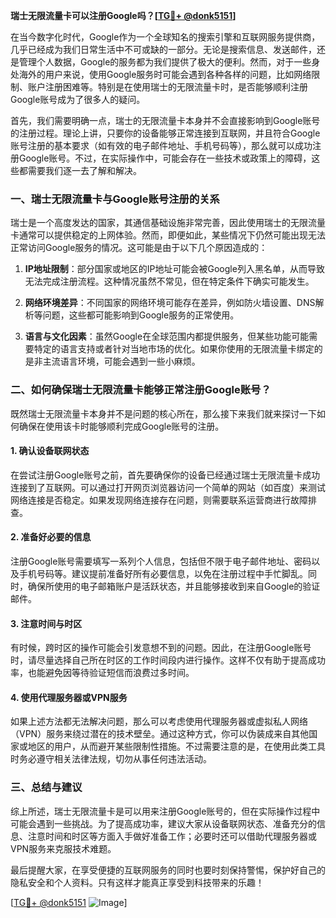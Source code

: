**瑞士无限流量卡可以注册Google吗？[[TG💪+ @donk5151](https://t.me/s/donk5151)]**

在当今数字化时代，Google作为一个全球知名的搜索引擎和互联网服务提供商，几乎已经成为我们日常生活中不可或缺的一部分。无论是搜索信息、发送邮件，还是管理个人数据，Google的服务都为我们提供了极大的便利。然而，对于一些身处海外的用户来说，使用Google服务时可能会遇到各种各样的问题，比如网络限制、账户注册困难等。特别是在使用瑞士的无限流量卡时，是否能够顺利注册Google账号成为了很多人的疑问。

首先，我们需要明确一点，瑞士的无限流量卡本身并不会直接影响到Google账号的注册过程。理论上讲，只要你的设备能够正常连接到互联网，并且符合Google账号注册的基本要求（如有效的电子邮件地址、手机号码等），那么就可以成功注册Google账号。不过，在实际操作中，可能会存在一些技术或政策上的障碍，这些都需要我们逐一去了解和解决。

### 一、瑞士无限流量卡与Google账号注册的关系

瑞士是一个高度发达的国家，其通信基础设施非常完善，因此使用瑞士的无限流量卡通常可以提供稳定的上网体验。然而，即便如此，某些情况下仍然可能出现无法正常访问Google服务的情况。这可能是由于以下几个原因造成的：

1. **IP地址限制**：部分国家或地区的IP地址可能会被Google列入黑名单，从而导致无法完成注册流程。这种情况虽然不常见，但在特定条件下确实可能发生。
   
2. **网络环境差异**：不同国家的网络环境可能存在差异，例如防火墙设置、DNS解析等问题，这些都可能影响到Google服务的正常使用。

3. **语言与文化因素**：虽然Google在全球范围内都提供服务，但某些功能可能需要特定的语言支持或者针对当地市场的优化。如果你使用的无限流量卡绑定的是非主流语言环境，可能会遇到一些小麻烦。

### 二、如何确保瑞士无限流量卡能够正常注册Google账号？

既然瑞士无限流量卡本身并不是问题的核心所在，那么接下来我们就来探讨一下如何确保在使用该卡时能够顺利完成Google账号的注册。

#### 1. 确认设备联网状态

在尝试注册Google账号之前，首先要确保你的设备已经通过瑞士无限流量卡成功连接到了互联网。可以通过打开网页浏览器访问一个简单的网站（如百度）来测试网络连接是否稳定。如果发现网络连接存在问题，则需要联系运营商进行故障排查。

#### 2. 准备好必要的信息

注册Google账号需要填写一系列个人信息，包括但不限于电子邮件地址、密码以及手机号码等。建议提前准备好所有必要信息，以免在注册过程中手忙脚乱。同时，确保所使用的电子邮箱账户是活跃状态，并且能够接收到来自Google的验证邮件。

#### 3. 注意时间与时区

有时候，跨时区的操作可能会引发意想不到的问题。因此，在注册Google账号时，请尽量选择自己所在时区的工作时间段内进行操作。这样不仅有助于提高成功率，也能避免因等待验证短信而浪费过多时间。

#### 4. 使用代理服务器或VPN服务

如果上述方法都无法解决问题，那么可以考虑使用代理服务器或虚拟私人网络（VPN）服务来绕过潜在的技术壁垒。通过这种方式，你可以伪装成来自其他国家或地区的用户，从而避开某些限制性措施。不过需要注意的是，在使用此类工具时务必遵守相关法律法规，切勿从事任何违法活动。

### 三、总结与建议

综上所述，瑞士无限流量卡是可以用来注册Google账号的，但在实际操作过程中可能会遇到一些挑战。为了提高成功率，建议大家从设备联网状态、准备充分的信息、注意时间和时区等方面入手做好准备工作；必要时还可以借助代理服务器或VPN服务来克服技术难题。

最后提醒大家，在享受便捷的互联网服务的同时也要时刻保持警惕，保护好自己的隐私安全和个人资料。只有这样才能真正享受到科技带来的乐趣！

[[TG💪+ @donk5151](https://t.me/s/donk5151) ![Image](https://i.postimg.cc/rwNCRYN7/Snipaste-2025-04-30-17-27-05.png)]